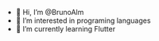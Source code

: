 - 👋 Hi, I’m @BrunoAlm
- 👀 I’m interested in programing languages
- 🌱 I’m currently learning Flutter

